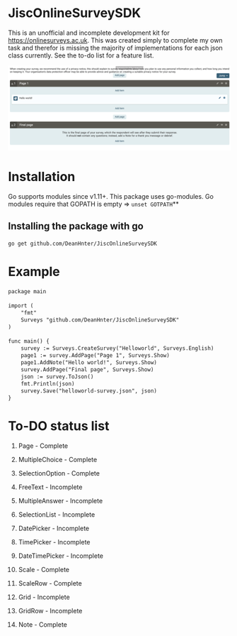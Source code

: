 # JiscOnlineSurveySDK

This is an unofficial and incomplete development kit for https://onlinesurveys.ac.uk. This was created simply to complete my own task and therefor is missing the majority of implementations for each json class currently. See the to-do list for a feature list.

![screenshot](Screenshot.png "screenshot")


# Installation

Go supports modules since v1.11+. This package uses go-modules. Go modules require that GOPATH is empty =>  `unset GOTPATH`** 

## Installing the package with go

    go get github.com/DeanHnter/JiscOnlineSurveySDK

# Example

    package main
    
    import (
        "fmt"
        Surveys "github.com/DeanHnter/JiscOnlineSurveySDK"
    )
    
    func main() {
        survey := Surveys.CreateSurvey("Helloworld", Surveys.English)
        page1 := survey.AddPage("Page 1", Surveys.Show)
        page1.AddNote("Hello world!", Surveys.Show)
        survey.AddPage("Final page", Surveys.Show)
        json := survey.ToJson()
        fmt.Println(json)
        survey.Save("helloworld-survey.json", json)
    }

# To-DO status list

1. Page - Complete

2. MultipleChoice - Complete

3. SelectionOption - Complete

4. FreeText - Incomplete

5. MultipleAnswer - Incomplete

6. SelectionList - Incomplete

7. DatePicker - Incomplete

8. TimePicker - Incomplete

9. DateTimePicker - Incomplete

10. Scale - Complete

11. ScaleRow - Complete

13. Grid - Incomplete

14. GridRow - Incomplete

12. Note - Complete
